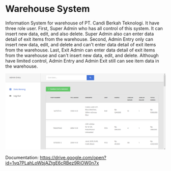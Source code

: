 # Warehouse System

Information System for warehouse of PT. Candi Berkah Teknologi. It have three role user. First, Super Admin who has all control of this system. It can insert new data, edit, and also delete. Super Admin also can enter data detail of exit items from the warehouse. Second, Admin Entry only can insert new data, edit, and delete and can't enter data detail of exit items from the warehouse. Last, Exit Admin can enter data detail of exit items from the warehouse and can't insert new data, edit, and delete. Although have limited control, Admin Entry and Admin Exit still can see item data in the warehouse.

![Screenshot](https://raw.githubusercontent.com/alifmauludi/Warehouse-System/master/screenshots/Warehouse%20SS.PNG)

Documentation: https://drive.google.com/open?id=1vq7PLahLoWbjAZtgE6cRBez9RiOW0n7x
